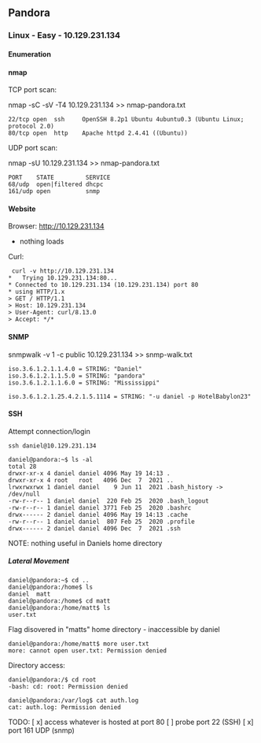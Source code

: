 ## Pandora

### Linux - Easy - 10.129.231.134

#### Enumeration

#### nmap
  
TCP port scan:  

nmap -sC -sV -T4 10.129.231.134 >> nmap-pandora.txt

```
22/tcp open  ssh     OpenSSH 8.2p1 Ubuntu 4ubuntu0.3 (Ubuntu Linux; protocol 2.0)
80/tcp open  http    Apache httpd 2.4.41 ((Ubuntu))
```

UDP port scan:   

nmap -sU 10.129.231.134 >> nmap-pandora.txt 

```
PORT    STATE         SERVICE
68/udp  open|filtered dhcpc
161/udp open          snmp
```

#### Website

Browser: http://10.129.231.134
- nothing loads

Curl: 
```
 curl -v http://10.129.231.134   
*   Trying 10.129.231.134:80...
* Connected to 10.129.231.134 (10.129.231.134) port 80
* using HTTP/1.x
> GET / HTTP/1.1
> Host: 10.129.231.134
> User-Agent: curl/8.13.0
> Accept: */*
```
#### SNMP

snmpwalk -v 1 -c public 10.129.231.134 >> snmp-walk.txt

```
iso.3.6.1.2.1.1.4.0 = STRING: "Daniel"
iso.3.6.1.2.1.1.5.0 = STRING: "pandora"
iso.3.6.1.2.1.1.6.0 = STRING: "Mississippi"

iso.3.6.1.2.1.25.4.2.1.5.1114 = STRING: "-u daniel -p HotelBabylon23"
```


#### SSH

Attempt connection/login   
```
ssh daniel@10.129.231.134 
```


```
daniel@pandora:~$ ls -al
total 28
drwxr-xr-x 4 daniel daniel 4096 May 19 14:13 .
drwxr-xr-x 4 root   root   4096 Dec  7  2021 ..
lrwxrwxrwx 1 daniel daniel    9 Jun 11  2021 .bash_history -> /dev/null
-rw-r--r-- 1 daniel daniel  220 Feb 25  2020 .bash_logout
-rw-r--r-- 1 daniel daniel 3771 Feb 25  2020 .bashrc
drwx------ 2 daniel daniel 4096 May 19 14:13 .cache
-rw-r--r-- 1 daniel daniel  807 Feb 25  2020 .profile
drwx------ 2 daniel daniel 4096 Dec  7  2021 .ssh
```

NOTE: nothing useful in Daniels home directory

##### Lateral Movement
```
daniel@pandora:~$ cd ..
daniel@pandora:/home$ ls
daniel  matt
daniel@pandora:/home$ cd matt
daniel@pandora:/home/matt$ ls
user.txt
```
Flag disovered in "matts" home directory - inaccessible by daniel

```
daniel@pandora:/home/matt$ more user.txt
more: cannot open user.txt: Permission denied
```

Directory access:   
```
daniel@pandora:/$ cd root
-bash: cd: root: Permission denied

daniel@pandora:/var/log$ cat auth.log
cat: auth.log: Permission denied

```




TODO:
[ x] access whatever is hosted at port 80
[ ] probe port 22 (SSH)
[ x] port 161 UDP (snmp) 

